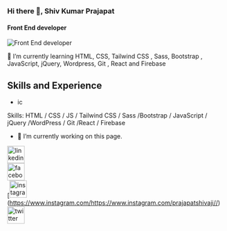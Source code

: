 ### Hi there 👋, Shiv Kumar Prajapat
#### Front End developer
![Front End developer](https://www.trickyenough.com/wp-content/uploads/2020/08/development-scaled.jpg)

🌱 I’m currently learning HTML, CSS, Tailwind CSS , Sass, Bootstrap , JavaScript, jQuery, Wordpress, Git , React and Firebase

## Skills and Experience
* ic

Skills: HTML / CSS / JS / Tailwind CSS / Sass /Bootstrap / JavaScript / jQuery /WordPress / Git  /React  / Firebase

- 🔭 I’m currently working on this page. 



[<img src='https://cdn.jsdelivr.net/npm/simple-icons@3.0.1/icons/linkedin.svg' alt='linkedin' height='40'>](https://www.linkedin.com/in/https://www.linkedin.com/in/shivkumar-prajapat-b32b3b1b7//)  
[<img src='https://cdn.jsdelivr.net/npm/simple-icons@3.0.1/icons/facebook.svg' alt='facebook' height='40'>](https://www.facebook.com/https://www.facebook.com/shivaji.prajapat.1//)  
[<img src='https://cdn.jsdelivr.net/npm/simple-icons@3.0.1/icons/instagram.svg' alt='instagram' height='40'>(https://www.instagram.com/https://www.instagram.com/prajapatshivaji//)
[<img src='https://cdn.jsdelivr.net/npm/simple-icons@3.0.1/icons/twitter.svg' alt='twitter' height='40'>](https://twitter.com/https://twitter.com/ShivKum41461746//)
